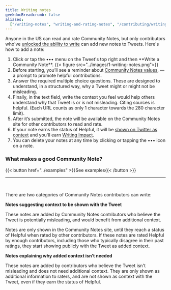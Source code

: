 ```yaml
---
title: Writing notes
geekdocBreadcrumb: false
aliases:
  ["/writing-notes", "writing-and-rating-notes", "/contributing/writing-notes"]
---
```


Anyone in the US can read and rate Community Notes, but only contributors who've [unlocked the ability to write](../writing-ability) can add new notes to Tweets. Here's how to add a note:

1. <div> Click or tap the ••• menu on the Tweet's top right and then **Write a Community Note**.
      {{< figure src="../images/1-writing-notes.png">}}
   </div>

2. <div> Before starting, you’ll see a reminder about <a href="../values">Community Notes values</a>, — a prompt to promote helpful contributions. </div>

3. <div>Answer the required multiple choice questions. These are designed to understand, in a structured way, why a Tweet might or might not be misleading.</div>

4. <div> Finally, in the text field, write the context you feel would help others understand why that Tweet is or is not misleading. Citing sources is helpful. (Each URL counts as only 1 character towards the 280 character limit). </div>

5. <div>After it’s submitted, the note will be available on the Community Notes site for other contributors to read and rate. </div>

6. <div> If your note earns the status of Helpful, it will be <a href="../notes-on-twitter/">shown on Twitter as context</a> and you'll earn <a href="../impact">Writing Impact</a>.</div>

7. <div> You can delete your notes at any time by clicking or tapping the ••• icon on a note. </div>

<div class="info-box">

### What makes a good Community Note?

{{< button href="../examples" >}}See examples{{< /button >}}

</div>
<hr>
<br>

There are two categories of Community Notes contributors can write:

**Notes suggesting context to be shown with the Tweet**

These notes are added by Community Notes contributors who believe the Tweet is potentially misleading, and would benefit from additional context.

Notes are only shown in the Community Notes site, until they reach a status of Helpful when rated by other contributors. If these notes are rated Helpful by enough contributors, including those who typically disagree in their past ratings, they start showing publicly with the Tweet as added context.

**Notes explaining why added context isn’t needed**

These notes are added by contributors who believe the Tweet isn't misleading and does not need additional context. They are only shown as additional information to raters, and are not shown as context with the Tweet, even if they earn the status of Helpful.

